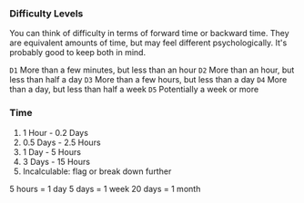 ### Difficulty Levels

You can think of difficulty in terms of forward time or backward time. They are equivalent amounts of time, but may feel different psychologically. It's probably good to keep both in mind.

`D1` More than a few minutes, but less than an hour
`D2` More than an hour, but less than half a day
`D3` More than a few hours, but less than a day
`D4` More than a day, but less than half a week
`D5` Potentially a week or more


### Time

1. 1 Hour - 0.2 Days
2. 0.5 Days - 2.5 Hours
3. 1 Day - 5 Hours
4. 3 Days - 15 Hours
5. Incalculable: flag or break down further

5 hours = 1 day
5 days = 1 week
20 days = 1 month
